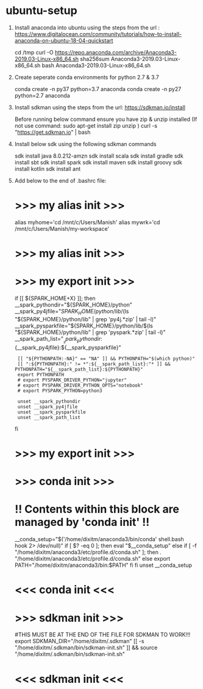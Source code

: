 # ubuntu-setup

1) Install anaconda into ubuntu using the steps from the url : 
https://www.digitalocean.com/community/tutorials/how-to-install-anaconda-on-ubuntu-18-04-quickstart

	cd /tmp
	curl -O https://repo.anaconda.com/archive/Anaconda3-2019.03-Linux-x86_64.sh
	sha256sum Anaconda3-2019.03-Linux-x86_64.sh
	bash Anaconda3-2019.03-Linux-x86_64.sh

2) Create seperate conda environments for python 2.7 & 3.7 
	
	conda create -n py37 python=3.7 anaconda
	conda create -n py27 python=2.7 anaconda

3) Install sdkman using the steps from the url: https://sdkman.io/install

	Before running below command ensure you have zip & unzip installed (If not use command: sudo apt-get install zip unzip )
	curl -s "https://get.sdkman.io" | bash

4) Install below sdk using the following sdkman commands

	sdk install java 8.0.212-amzn
	sdk install scala
	sdk install gradle
	sdk install sbt
	sdk install spark
	sdk install maven
	sdk install groovy
	sdk install kotlin
	sdk install ant

5) Add below to the end of .bashrc file:

	# >>> my alias init >>>
	alias myhome='cd /mnt/c/Users/Manish'
	alias mywrk='cd /mnt/c/Users/Manish/my-workspace'
	# >>> my alias init >>>


	# >>> my export init >>>
	if [[ ${SPARK_HOME+X} ]]; then
		__spark_pythondir="${SPARK_HOME}/python"
		__spark_py4jfile="${SPARK_HOME}/python/lib/$(ls "${SPARK_HOME}/python/lib" | grep 'py4j.*zip' | tail -l)"
		__spark_pysparkfile="${SPARK_HOME}/python/lib/$(ls "${SPARK_HOME}/python/lib" | grep 'pyspark.*zip' | tail -l)"
		__spark_path_list="${__spark_pythondir}:${__spark_py4jfile}:${__spark_pysparkfile}"
		
		[[ "${PYTHONPATH:-NA}" == "NA" ]] && PYTHONPATH="$(which python)"
		[[ ":${PYTHONPATH}:" != *":${__spark_path_list}:"* ]] && PYTHONPATH="${__spark_path_list}:${PYTHONPATH}"
		export PYTHONPATH
		# export PYSPARK_DRIVER_PYTHON="jupyter"
		# export PYSPARK_DRIVER_PYTHON_OPTS="notebook"
		# export PYSPARK_PYTHON=python3

		unset __spark_pythondir
		unset __spark_py4jfile
		unset __spark_pysparkfile
		unset __spark_path_list
	fi
	# >>> my export init >>>


	# >>> conda init >>>
	# !! Contents within this block are managed by 'conda init' !!
	__conda_setup="$('/home/dixitm/anaconda3/bin/conda' shell.bash hook 2> /dev/null)"
	if [ $? -eq 0 ]; then
		eval "$__conda_setup"
	else
		if [ -f "/home/dixitm/anaconda3/etc/profile.d/conda.sh" ]; then
			. "/home/dixitm/anaconda3/etc/profile.d/conda.sh"
		else
			export PATH="/home/dixitm/anaconda3/bin:$PATH"
		fi
	fi
	unset __conda_setup
	# <<< conda init <<<


	# >>> sdkman init >>>
	#THIS MUST BE AT THE END OF THE FILE FOR SDKMAN TO WORK!!!
	export SDKMAN_DIR="/home/dixitm/.sdkman"
	[[ -s "/home/dixitm/.sdkman/bin/sdkman-init.sh" ]] && source "/home/dixitm/.sdkman/bin/sdkman-init.sh"
	# <<< sdkman init <<<